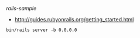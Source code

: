 *rails-sample*

- http://guides.rubyonrails.org/getting_started.html

```
bin/rails server -b 0.0.0.0
```

